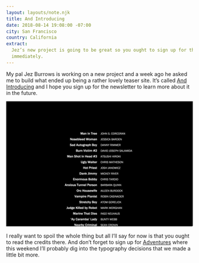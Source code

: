 ```yaml
---
layout: layouts/note.njk
title: And Introducing
date: 2018-08-14 19:08:00 -07:00
city: San Francisco
country: California
extract:
  Jez’s new project is going to be great so you ought to sign up for the newsletter
  immediately.
---
```


My pal Jez Burrows is working on a new project and a week ago he asked me to build what ended up being a rather lovely teaser site. It’s called [And Introducing](https://www.jezburrows.com/andintroducing/) and I hope you sign up for the newsletter to learn more about it in the future.

![Screenshot 2018-08-14 21.21.jpg](/images/Screenshot%202018-08-14%2021.21.jpg)

I really want to spoil the whole thing but all I’ll say for now is that you ought to read the credits there. And don’t forget to sign up for [Adventures](https://buttondown.email/robinrendle) where this weekend I’ll probably dig into the typography decisions that we made a little bit more.
